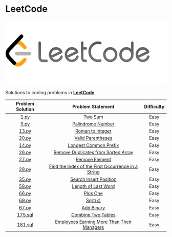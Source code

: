 # LeetCode

<p align="center">
  <img width=550" height="200" src=/assets/LeetCode.png>
</p>

Solutions to coding problems in **[LeetCode](https://leetcode.com/)**

|  Problem Solution  |                 Problem Statement                 | Difficulty |
| :----------------: | :-----------------------------------------------: | :--------: |
| [1.py](python/1.py) | [Two Sum](https://leetcode.com/problems/two-sum/) |    Easy    |
| [9.py](python/9.py) | [Palindrome Number](https://leetcode.com/problems/palindrome-number/) |    Easy    |
| [13.py](python/13.py) | [Roman to Integer](https://leetcode.com/problems/roman-to-integer/) |    Easy    |
| [20.py](python/20.py) | [Valid Parentheses](https://leetcode.com/problems/valid-parentheses/) |    Easy    |
| [14.py](python/14.py) | [Longest Common Prefix](https://leetcode.com/problems/longest-common-prefix/) |    Easy    |
| [26.py](python/26.py) | [Remove Duplicates from Sorted Array](https://leetcode.com/problems/remove-duplicates-from-sorted-array/) |    Easy    |
| [27.py](python/27.py) | [Remove Element](https://leetcode.com/problems/remove-element/) |    Easy    |
| [28.py](python/28.py) | [Find the Index of the First Occurrence in a String](https://leetcode.com/problems/find-the-index-of-the-first-occurrence-in-a-string/) |    Easy    |
| [35.py](python/35.py) | [Search Insert Position](https://leetcode.com/problems/search-insert-position/) |    Easy    |
| [58.py](python/58.py) | [Length of Last Word](https://leetcode.com/problems/length-of-last-word/) |    Easy    |
| [66.py](python/66.py) | [Plus One](https://leetcode.com/problems/plus-one/) |    Easy    |
| [69.py](python/69.py) | [Sqrt(x)](https://leetcode.com/problems/sqrtx/) |    Easy    |
| [67.py](python/67.py) | [Add Binary](https://leetcode.com/problems/add-binary/) |    Easy    |
| [175.sql](sql/175.sql) | [Combine Two Tables](https://leetcode.com/problems/combine-two-tables/) |    Easy    |
| [181.sql](sql/181.sql) | [Employees Earning More Than Their Managers](https://leetcode.com/problems/employees-earning-more-than-their-managers/) |    Easy    |